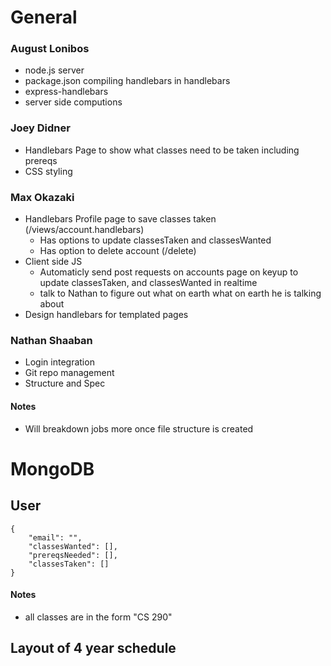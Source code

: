 # General

### August Lonibos

* node.js server
* package.json compiling handlebars in handlebars
* express-handlebars
* server side computions

### Joey Didner

* Handlebars Page to show what classes need to be taken including prereqs
* CSS styling

### Max Okazaki

* Handlebars Profile page to save classes taken (/views/account.handlebars)
	* Has options to update classesTaken and classesWanted
	* Has option to delete account (/delete)
* Client side JS
	* Automaticly send post requests on accounts page on keyup to update classesTaken, and classesWanted in realtime
	* talk to Nathan to figure out what on earth what on earth he is talking about
* Design handlebars for templated pages

### Nathan Shaaban

* Login integration
* Git repo management
* Structure and Spec

#### Notes

* Will breakdown jobs more once file structure is created

# MongoDB

## User
```
{
	"email": "",
	"classesWanted": [],
	"prereqsNeeded": [],
	"classesTaken": []
}
```
#### Notes

* all classes are in the form "CS 290"

## Layout of 4 year schedule
